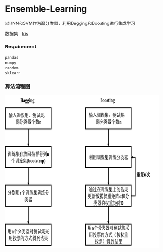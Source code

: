 # Ensemble-Learning
以KNN和SVM作为弱分类器，利用Bagging和Boosting进行集成学习

数据集：[Iris](http://archive.ics.uci.edu/ml/datasets/Iris)

### Requirement
`pandas`  
`numpy`  
`random`  
`sklearn`

### 算法流程图
<div align='center'>
  <img src='https://github.com/Luxlios/Figure/blob/main/Ensemble_learning/bagging%20%26%20boosting.png'height='500'>
</div>
